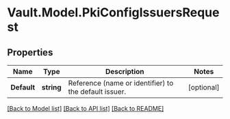 # Vault.Model.PkiConfigIssuersRequest

## Properties

Name | Type | Description | Notes
------------ | ------------- | ------------- | -------------
**Default** | **string** | Reference (name or identifier) to the default issuer. | [optional] 

[[Back to Model list]](../README.md#documentation-for-models) [[Back to API list]](../README.md#documentation-for-api-endpoints) [[Back to README]](../README.md)


